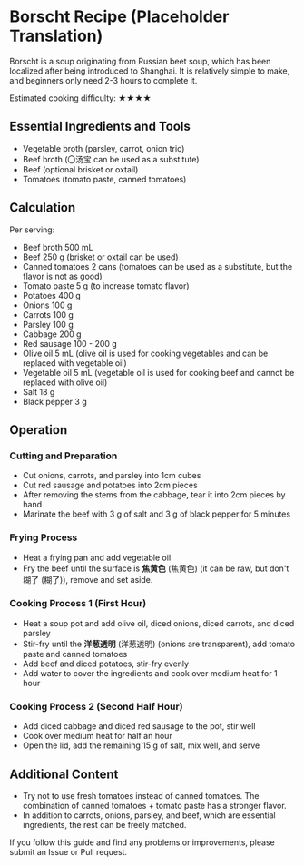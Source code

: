 # Borscht Recipe (Placeholder Translation)

Borscht is a soup originating from Russian beet soup, which has been localized after being introduced to Shanghai. It is relatively simple to make, and beginners only need 2-3 hours to complete it.

Estimated cooking difficulty: ★★★★

## Essential Ingredients and Tools

- Vegetable broth (parsley, carrot, onion trio)
- Beef broth (〇汤宝 can be used as a substitute)
- Beef (optional brisket or oxtail)
- Tomatoes (tomato paste, canned tomatoes)

## Calculation

Per serving:

- Beef broth 500 mL
- Beef 250 g (brisket or oxtail can be used)
- Canned tomatoes 2 cans (tomatoes can be used as a substitute, but the flavor is not as good)
- Tomato paste 5 g (to increase tomato flavor)
- Potatoes 400 g
- Onions 100 g
- Carrots 100 g
- Parsley 100 g
- Cabbage 200 g
- Red sausage 100 - 200 g
- Olive oil 5 mL (olive oil is used for cooking vegetables and can be replaced with vegetable oil)
- Vegetable oil 5 mL (vegetable oil is used for cooking beef and cannot be replaced with olive oil)
- Salt 18 g
- Black pepper 3 g

## Operation

### Cutting and Preparation

- Cut onions, carrots, and parsley into 1cm cubes
- Cut red sausage and potatoes into 2cm pieces
- After removing the stems from the cabbage, tear it into 2cm pieces by hand
- Marinate the beef with 3 g of salt and 3 g of black pepper for 5 minutes

### Frying Process

- Heat a frying pan and add vegetable oil
- Fry the beef until the surface is **焦黄色** (焦黄色) (it can be raw, but don't糊了 (糊了)), remove and set aside.

### Cooking Process 1 (First Hour)

- Heat a soup pot and add olive oil, diced onions, diced carrots, and diced parsley
- Stir-fry until the **洋葱透明** (洋葱透明) (onions are transparent), add tomato paste and canned tomatoes
- Add beef and diced potatoes, stir-fry evenly
- Add water to cover the ingredients and cook over medium heat for 1 hour

### Cooking Process 2 (Second Half Hour)

- Add diced cabbage and diced red sausage to the pot, stir well
- Cook over medium heat for half an hour
- Open the lid, add the remaining 15 g of salt, mix well, and serve

## Additional Content

- Try not to use fresh tomatoes instead of canned tomatoes. The combination of canned tomatoes + tomato paste has a stronger flavor.
- In addition to carrots, onions, parsley, and beef, which are essential ingredients, the rest can be freely matched.

If you follow this guide and find any problems or improvements, please submit an Issue or Pull request.
